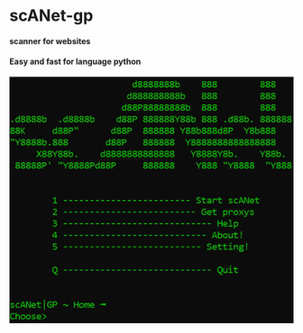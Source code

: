 # sc**AN**et-gp
#### scanner for websites
#### Easy and fast for language **python** 

![scanet](fils\scanet.png)
